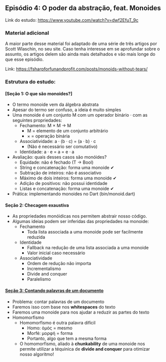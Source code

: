 ## Episódio 4: O poder da abstração, feat. Monoides

Link do estudo: https://www.youtube.com/watch?v=dwf2EfuT_9c

### Material adicional

A maior parte desse material foi adaptado de uma série de três artigos por Scott Wlaschin, no seu site.
Caso tenha interesse em se aprofundar sobre o assunto, os artigos delem são ainda mais detalhados e vão mais longe do que esse episódio.

Link: https://fsharpforfunandprofit.com/posts/monoids-without-tears/

### Estrutura do estudo:

#### [Seção 1: O que são monoides?]
* O termo monoide vem da álgebra abstrata
* Apesar do termo ser confuso, a ideia é muito simples
* Uma monoide é um conjunto M com um operador binário · com as seguintes propriedades:
    * Fechamento: M × M → M
        * M = elemento de um conjunto arbitrário
        * × = operação binária
    * Associatividade: a · (b · c) = (a · b) · c 
        * (Não é necessário ser comutativo)
    * Identidade: a · e = a = e · a
* Avaliação: quais desses casos são monóides?
    * Equidade: não é fechado (T → Bool)
    * String e concatenação: forma uma monoide ✔
    * Subtração de inteiros: não é associativo
    * Máximo de dois inteiros: forma uma monoide ✔
    * Adição de positivos: não possui identidade
    * Listas e concatenação: forma uma monoide ✔
* Prática: implementando monoides no Dart (bin/monoid.dart)

#### Seção 2: Checagem exaustiva
* As propriedades monóidicas nos permitem abstrair nosso código.
* Algumas ideias podem ser inferidas das propriedades na monoide:
    * Fechamento
        * Toda lista associada a uma monoide pode ser facilmente reduzida
    * Identidade
        * Fallback na redução de uma lista associada a uma monoide
        * Valor inicial caso necessário
    * Associatividade
        * Ordem de redução não importa
        * Incrementalismo
        * Divide and conquer
        * Paralelismo

#### [Seção 3: Contando palavras de um documento](bin/divide_and_conquer/algorithm.dart)
* Problema: contar palavras de um documento
* Faremos isso com base nos __whitespaces__ do texto
* Faremos uma monoide para nos ajudar a reduzir as partes do texto
* Homomorfismo
    * Homomorfismo é outra palavra difícil
        * Homo: ὁμός = mesmo
        * Morfé: μορφή = forma
        * Portanto, algo que tem a mesma forma
    * O homomorfismo, aliado à __chunkability__ de uma monoide nos permite utilizar a téquinica de __divide and conquer__ para otimizar nosso algoritmo!
